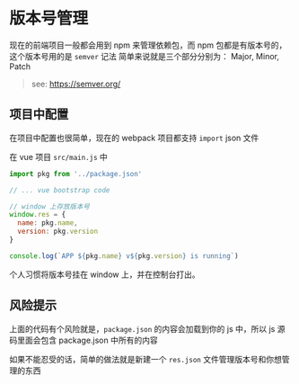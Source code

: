# 版本号管理
现在的前端项目一般都会用到 npm 来管理依赖包，而 npm 包都是有版本号的，这个版本号用的是 `semver` 记法
简单来说就是三个部分分别为： Major, Minor, Patch

> see: <https://semver.org/>

## 项目中配置
在项目中配置也很简单，现在的 webpack 项目都支持 `import` json 文件 

在 vue 项目 `src/main.js` 中

```javascript
import pkg from '../package.json'

// ... vue bootstrap code

// window 上存放版本号
window.res = {
  name: pkg.name,
  version: pkg.version
}

console.log(`APP ${pkg.name} v${pkg.version} is running`)
```

个人习惯将版本号挂在 window 上，并在控制台打出。

## 风险提示
上面的代码有个风险就是，`package.json` 的内容会加载到你的 js 中，所以 js 源码里面会包含 package.json 中所有的内容

如果不能忍受的话，简单的做法就是新建一个 `res.json` 文件管理版本号和你想管理的东西
